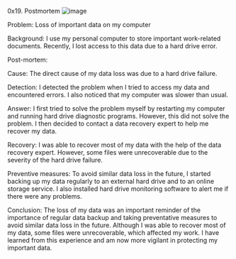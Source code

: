 0x19. Postmortem
![image](https://github.com/Credusco/alx-system_engineering-devops/assets/111096702/bbe512b6-2173-45a4-9106-869544c433eb)

Problem: Loss of important data on my computer

Background: I use my personal computer to store important work-related documents. Recently, I lost access to this data due to a hard drive error.

Post-mortem:

Cause: The direct cause of my data loss was due to a hard drive failure.

Detection: I detected the problem when I tried to access my data and encountered errors. I also noticed that my computer was slower than usual.

Answer: I first tried to solve the problem myself by restarting my computer and running hard drive diagnostic programs. However, this did not solve the problem. I then decided to contact a data recovery expert to help me recover my data.

Recovery: I was able to recover most of my data with the help of the data recovery expert. However, some files were unrecoverable due to the severity of the hard drive failure.

Preventive measures: To avoid similar data loss in the future, I started backing up my data regularly to an external hard drive and to an online storage service. I also installed hard drive monitoring software to alert me if there were any problems.

Conclusion: The loss of my data was an important reminder of the importance of regular data backup and taking preventative measures to avoid similar data loss in the future. Although I was able to recover most of my data, some files were unrecoverable, which affected my work. I have learned from this experience and am now more vigilant in protecting my important data.
